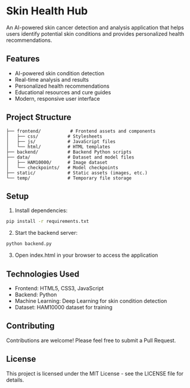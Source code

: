 # Skin Health Hub

An AI-powered skin cancer detection and analysis application that helps users identify potential skin conditions and provides personalized health recommendations.

## Features

- AI-powered skin condition detection
- Real-time analysis and results
- Personalized health recommendations
- Educational resources and cure guides
- Modern, responsive user interface

## Project Structure

```
├── frontend/           # Frontend assets and components
│   ├── css/           # Stylesheets
│   ├── js/            # JavaScript files
│   └── html/          # HTML templates
├── backend/           # Backend Python scripts
├── data/              # Dataset and model files
│   ├── HAM10000/      # Image dataset
│   └── checkpoints/   # Model checkpoints
├── static/            # Static assets (images, etc.)
└── temp/              # Temporary file storage
```

## Setup

1. Install dependencies:
```bash
pip install -r requirements.txt
```

2. Start the backend server:
```bash
python backend.py
```

3. Open index.html in your browser to access the application

## Technologies Used

- Frontend: HTML5, CSS3, JavaScript
- Backend: Python
- Machine Learning: Deep Learning for skin condition detection
- Dataset: HAM10000 dataset for training

## Contributing

Contributions are welcome! Please feel free to submit a Pull Request.

## License

This project is licensed under the MIT License - see the LICENSE file for details.